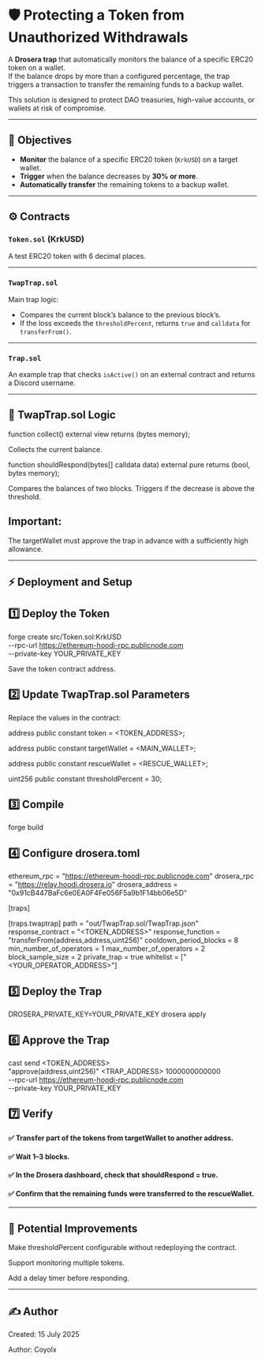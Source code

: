 # 🛡️ Protecting a Token from Unauthorized Withdrawals

A **Drosera trap** that automatically monitors the balance of a specific ERC20 token on a wallet.  
If the balance drops by more than a configured percentage, the trap triggers a transaction to transfer the remaining funds to a backup wallet.

This solution is designed to protect DAO treasuries, high-value accounts, or wallets at risk of compromise.    

---

## 🎯 Objectives

- **Monitor** the balance of a specific ERC20 token (`KrkUSD`) on a target wallet.  
- **Trigger** when the balance decreases by **30% or more**.
- **Automatically transfer** the remaining tokens to a backup wallet.

---

## ⚙️ Contracts

### `Token.sol` (KrkUSD)
A test ERC20 token with 6 decimal places.

---

### `TwapTrap.sol`
Main trap logic:

- Compares the current block’s balance to the previous block’s.
- If the loss exceeds the `thresholdPercent`, returns `true` and `calldata` for `transferFrom()`.

---

### `Trap.sol`
An example trap that checks `isActive()` on an external contract and returns a Discord username.

---

## 🧩 TwapTrap.sol Logic
function collect() external view returns (bytes memory);

Collects the current balance.

function shouldRespond(bytes[] calldata data) external pure returns (bool, bytes memory);

Compares the balances of two blocks.
Triggers if the decrease is above the threshold.

## Important:
The targetWallet must approve the trap in advance with a sufficiently high allowance.

----

## ⚡ Deployment and Setup
## 1️⃣ Deploy the Token

forge create src/Token.sol:KrkUSD \
  --rpc-url https://ethereum-hoodi-rpc.publicnode.com \
  --private-key YOUR_PRIVATE_KEY
  
 Save the token contract address. 

 ## 2️⃣ Update TwapTrap.sol Parameters
Replace the values in the contract:

address public constant token = <TOKEN_ADDRESS>;

address public constant targetWallet = <MAIN_WALLET>;

address public constant rescueWallet = <RESCUE_WALLET>;

uint256 public constant thresholdPercent = 30;

## 3️⃣ Compile
forge build

## 4️⃣ Configure drosera.toml

ethereum_rpc = "https://ethereum-hoodi-rpc.publicnode.com"
drosera_rpc = "https://relay.hoodi.drosera.io"
drosera_address = "0x91cB447BaFc6e0EA0F4Fe056F5a9b1F14bb06e5D"

[traps]

[traps.twaptrap]
path = "out/TwapTrap.sol/TwapTrap.json"
response_contract = "<TOKEN_ADDRESS>"
response_function = "transferFrom(address,address,uint256)"
cooldown_period_blocks = 8
min_number_of_operators = 1
max_number_of_operators = 2
block_sample_size = 2
private_trap = true
whitelist = ["<YOUR_OPERATOR_ADDRESS>"]

## 5️⃣ Deploy the Trap
DROSERA_PRIVATE_KEY=YOUR_PRIVATE_KEY drosera apply

## 6️⃣ Approve the Trap
cast send <TOKEN_ADDRESS> \
  "approve(address,uint256)" <TRAP_ADDRESS> 1000000000000 \
  --rpc-url https://ethereum-hoodi-rpc.publicnode.com \
  --private-key YOUR_PRIVATE_KEY
## 7️⃣ Verify
#### ✅ Transfer part of the tokens from targetWallet to another address.

#### ✅ Wait 1–3 blocks.

#### ✅ In the Drosera dashboard, check that shouldRespond = true.

#### ✅ Confirm that the remaining funds were transferred to the rescueWallet.

---

## 🧠 Potential Improvements

Make thresholdPercent configurable without redeploying the contract.

Support monitoring multiple tokens.

Add a delay timer before responding.

---

## ✍️ Author

Created: 15 July 2025

Author: Coyolx
